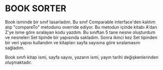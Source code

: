 # BOOK SORTER
Book isminde bir sınıf tasarladım. Bu sınıf Comparable interface'den kalıtım alıp "compareTo" metodunu override ediyor. Bu metodun içinde kitabı A'dan Z'ye isme göre sıralayan kodu yazdım. Bu sınıftan 5 tane nesne oluşturdum ve nesneleri Set tipinde bir yapısında sakladım. Sonra ikinci kez Set tipinden bir veri yapısı kullandım ve kitapları sayfa sayısına göre sıralamasını sağladım.

Book sınıfı kitap ismi, sayfa sayısı, yazarın ismi, yayın tarihi değişkenlerinden oluşmaktadır.



